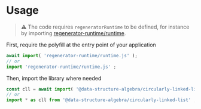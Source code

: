 # Usage

> :warning: The code requires `regeneratorRuntime` to be defined, for instance by importing
> [regenerator-runtime/runtime](https://www.npmjs.com/package/regenerator-runtime).

First, require the polyfill at the entry point of your application
```js
await import( 'regenerator-runtime/runtime.js' );
// or
import 'regenerator-runtime/runtime.js' ;
```

Then, import the library where needed
```js
const cll = await import( '@data-structure-algebra/circularly-linked-list' ) ;
// or
import * as cll from '@data-structure-algebra/circularly-linked-list' ;
```

